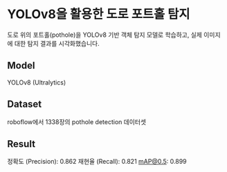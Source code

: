 # YOLOv8을 활용한 도로 포트홀 탐지

도로 위의 포트홀(pothole)을 YOLOv8 기반 객체 탐지 모델로 학습하고, 실제 이미지에 대한 탐지 결과를 시각화했습니다.

## Model
YOLOv8 (Ultralytics)

## Dataset
roboflow에서 1338장의 pothole detection 데이터셋

## Result
정확도 (Precision): 0.862
재현율 (Recall): 0.821
mAP@0.5: 0.899

